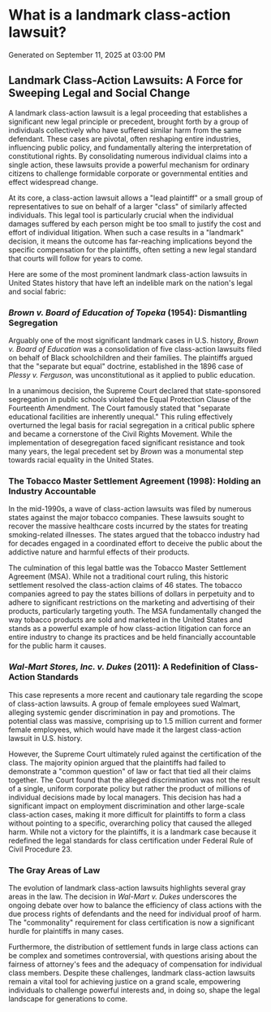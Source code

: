 # What is a landmark class-action lawsuit?

Generated on September 11, 2025 at 03:00 PM

## Landmark Class-Action Lawsuits: A Force for Sweeping Legal and Social Change

A landmark class-action lawsuit is a legal proceeding that establishes a significant new legal principle or precedent, brought forth by a group of individuals collectively who have suffered similar harm from the same defendant. These cases are pivotal, often reshaping entire industries, influencing public policy, and fundamentally altering the interpretation of constitutional rights. By consolidating numerous individual claims into a single action, these lawsuits provide a powerful mechanism for ordinary citizens to challenge formidable corporate or governmental entities and effect widespread change.

At its core, a class-action lawsuit allows a "lead plaintiff" or a small group of representatives to sue on behalf of a larger "class" of similarly affected individuals. This legal tool is particularly crucial when the individual damages suffered by each person might be too small to justify the cost and effort of individual litigation. When such a case results in a "landmark" decision, it means the outcome has far-reaching implications beyond the specific compensation for the plaintiffs, often setting a new legal standard that courts will follow for years to come.

Here are some of the most prominent landmark class-action lawsuits in United States history that have left an indelible mark on the nation's legal and social fabric:

### ***Brown v. Board of Education of Topeka*** **(1954): Dismantling Segregation**

Arguably one of the most significant landmark cases in U.S. history, *Brown v. Board of Education* was a consolidation of five class-action lawsuits filed on behalf of Black schoolchildren and their families. The plaintiffs argued that the "separate but equal" doctrine, established in the 1896 case of *Plessy v. Ferguson*, was unconstitutional as it applied to public education.

In a unanimous decision, the Supreme Court declared that state-sponsored segregation in public schools violated the Equal Protection Clause of the Fourteenth Amendment. The Court famously stated that "separate educational facilities are inherently unequal." This ruling effectively overturned the legal basis for racial segregation in a critical public sphere and became a cornerstone of the Civil Rights Movement. While the implementation of desegregation faced significant resistance and took many years, the legal precedent set by *Brown* was a monumental step towards racial equality in the United States.

### **The Tobacco Master Settlement Agreement (1998): Holding an Industry Accountable**

In the mid-1990s, a wave of class-action lawsuits was filed by numerous states against the major tobacco companies. These lawsuits sought to recover the massive healthcare costs incurred by the states for treating smoking-related illnesses. The states argued that the tobacco industry had for decades engaged in a coordinated effort to deceive the public about the addictive nature and harmful effects of their products.

The culmination of this legal battle was the Tobacco Master Settlement Agreement (MSA). While not a traditional court ruling, this historic settlement resolved the class-action claims of 46 states. The tobacco companies agreed to pay the states billions of dollars in perpetuity and to adhere to significant restrictions on the marketing and advertising of their products, particularly targeting youth. The MSA fundamentally changed the way tobacco products are sold and marketed in the United States and stands as a powerful example of how class-action litigation can force an entire industry to change its practices and be held financially accountable for the public harm it causes.

### ***Wal-Mart Stores, Inc. v. Dukes*** **(2011): A Redefinition of Class-Action Standards**

This case represents a more recent and cautionary tale regarding the scope of class-action lawsuits. A group of female employees sued Walmart, alleging systemic gender discrimination in pay and promotions. The potential class was massive, comprising up to 1.5 million current and former female employees, which would have made it the largest class-action lawsuit in U.S. history.

However, the Supreme Court ultimately ruled against the certification of the class. The majority opinion argued that the plaintiffs had failed to demonstrate a "common question" of law or fact that tied all their claims together. The Court found that the alleged discrimination was not the result of a single, uniform corporate policy but rather the product of millions of individual decisions made by local managers. This decision has had a significant impact on employment discrimination and other large-scale class-action cases, making it more difficult for plaintiffs to form a class without pointing to a specific, overarching policy that caused the alleged harm. While not a victory for the plaintiffs, it is a landmark case because it redefined the legal standards for class certification under Federal Rule of Civil Procedure 23.

### **The Gray Areas of Law**

The evolution of landmark class-action lawsuits highlights several gray areas in the law. The decision in *Wal-Mart v. Dukes* underscores the ongoing debate over how to balance the efficiency of class actions with the due process rights of defendants and the need for individual proof of harm. The "commonality" requirement for class certification is now a significant hurdle for plaintiffs in many cases.

Furthermore, the distribution of settlement funds in large class actions can be complex and sometimes controversial, with questions arising about the fairness of attorney's fees and the adequacy of compensation for individual class members. Despite these challenges, landmark class-action lawsuits remain a vital tool for achieving justice on a grand scale, empowering individuals to challenge powerful interests and, in doing so, shape the legal landscape for generations to come.